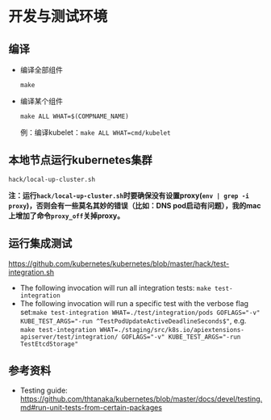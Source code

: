 # 开发与测试环境

## 编译

- 编译全部组件

  `make`

- 编译某个组件

  `make ALL WHAT=$(COMPNAME_NAME)`

  例：编译kubelet：`make ALL WHAT=cmd/kubelet`

## 本地节点运行kubernetes集群

`hack/local-up-cluster.sh`

**注：运行`hack/local-up-cluster.sh`时要确保没有设置proxy(`env | grep -i proxy`)，否则会有一些莫名其妙的错误（比如：DNS pod启动有问题），我的mac上增加了命令`proxy_off`关掉proxy。**

## 运行集成测试

https://github.com/kubernetes/kubernetes/blob/master/hack/test-integration.sh

- The following invocation will run all integration tests: `make test-integration`
- The following invocation will run a specific test with the verbose flag set:`make test-integration WHAT=./test/integration/pods GOFLAGS="-v" KUBE_TEST_ARGS="-run ^TestPodUpdateActiveDeadlineSeconds$"`, e.g. `make test-integration WHAT=./staging/src/k8s.io/apiextensions-apiserver/test/integration/ GOFLAGS="-v" KUBE_TEST_ARGS="-run TestEtcdStorage"`

## 参考资料

- Testing guide: https://github.com/thtanaka/kubernetes/blob/master/docs/devel/testing.md#run-unit-tests-from-certain-packages